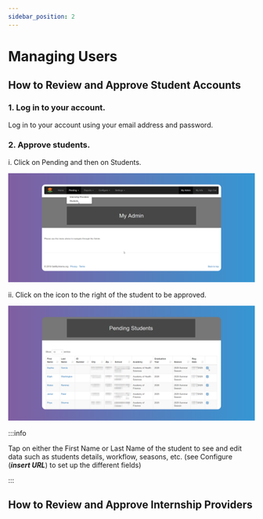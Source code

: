 ```yaml
---
sidebar_position: 2
---
```


# Managing Users

## How to Review and Approve Student Accounts

### 1. Log in to your account.

Log in to your account using your email address and password.

### 2. Approve students.

i. Click on Pending and then on Students.

![Reset Password](images/pending-students.png)

ii. Click on the icon to the right of the student to be approved.

![Reset Password](images/approve-students.png)

:::info

Tap on either the First Name or Last Name of the student to see and edit data such as students details, workflow, seasons, etc. (see Configure (**_insert URL_**) to set up the different fields)

:::

## How to Review and Approve Internship Providers